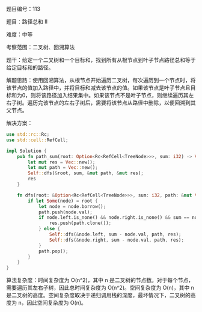 题目编号：113

题目：路径总和 II

难度：中等

考察范围：二叉树、回溯算法

题干：给定一个二叉树和一个目标和，找到所有从根节点到叶子节点路径总和等于给定目标和的路径。

解题思路：使用回溯算法，从根节点开始遍历二叉树，每次遍历到一个节点时，将该节点的值加入路径中，并将目标和减去该节点的值。如果该节点是叶子节点且目标和为0，则将该路径加入结果集中。如果该节点不是叶子节点，则继续遍历其左右子树。遍历完该节点的左右子树后，需要将该节点从路径中删除，以便回溯到其父节点。

解决方案：

```rust
use std::rc::Rc;
use std::cell::RefCell;

impl Solution {
    pub fn path_sum(root: Option<Rc<RefCell<TreeNode>>>, sum: i32) -> Vec<Vec<i32>> {
        let mut res = Vec::new();
        let mut path = Vec::new();
        Self::dfs(&root, sum, &mut path, &mut res);
        res
    }

    fn dfs(root: &Option<Rc<RefCell<TreeNode>>>, sum: i32, path: &mut Vec<i32>, res: &mut Vec<Vec<i32>>) {
        if let Some(node) = root {
            let node = node.borrow();
            path.push(node.val);
            if node.left.is_none() && node.right.is_none() && sum == node.val {
                res.push(path.clone());
            } else {
                Self::dfs(&node.left, sum - node.val, path, res);
                Self::dfs(&node.right, sum - node.val, path, res);
            }
            path.pop();
        }
    }
}
```

算法复杂度：时间复杂度为 O(n^2)，其中 n 是二叉树的节点数。对于每个节点，需要遍历其左右子树，因此总时间复杂度为 O(n^2)。空间复杂度为 O(n)，其中 n 是二叉树的高度。空间复杂度取决于递归调用栈的深度，最坏情况下，二叉树的高度为 n，因此空间复杂度为 O(n)。